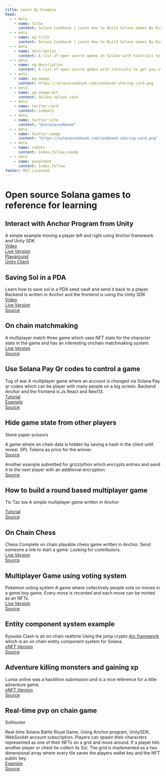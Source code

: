 ```yaml
---
title: Learn By Example
head:
  - - meta
    - name: title
      content: Solana Cookbook | Learn How to Build Solana Games By Example
  - - meta
    - name: og:title
      content: Solana Cookbook | Learn How to Build Solana Games By Example
  - - meta
    - name: description
      content: A list of open source games on Solana with tutorials to get you started.
  - - meta
    - name: og:description
      content: A list of open source games with tutorials to get you started.
  - - meta
    - name: og:image
      content: https://solanacookbook.com/cookbook-sharing-card.png
  - - meta
    - name: og:image:alt
      content: Solana splash card
  - - meta
    - name: twitter:card
      content: summary
  - - meta
    - name: twitter:site
      content: "@solanacookbook"
  - - meta
    - name: twitter:image
      content: "https://solanacookbook.com/cookbook-sharing-card.png"
  - - meta
    - name: robots
      content: index,follow,noodp
  - - meta
    - name: googlebot
      content: index,follow
footer: MIT Licensed
---
```


# Open source Solana games to reference for learning

## Interact with Anchor Program from Unity

A simple example moving a player left and right using Anchor framework and Unity SDK
<br/>
[Video](https://www.youtube.com/watch?v=_vQ3bSs3svs)<br/>
[Live Version](https://solplay.de/TinyAdventure/index.html)<br/>
[Playground](https://beta.solpg.io/tutorials/tiny-adventure)<br/>
[Unity Client](https://github.com/Woody4618/SolPlay_Unity_SDK/tree/main/Assets/SolPlay/Examples/TinyAdventure)<br/>

## Saving Sol in a PDA

Learn how to save sol in a PDA seed vault and send it back to a player. Backend is written in Anchor and the frontend is using the Unity SDK<br/>
[Video](https://www.youtube.com/watch?v=gILXyWvXu7M)<br/>
[Live Version](https://solplay.de/TinyAdventureTwo/index.html)<br/>
[Source](https://github.com/Woody4618/SolPlay_Unity_SDK/tree/main/Assets/SolPlay/Examples/TinyAdventureTwo)<br/>


## On chain matchmaking

A multiplayer match three game which uses NFT stats for the character stats in the game and has an interesting onchain matchmaking system.
<br/>
[Live Version](https://deezquest.vercel.app/)<br/>
[Source](https://github.com/val-samonte/deezquest)<br/>

## Use Solana Pay Qr codes to control a game

Tug of war
A multiplayer game where an account is changed via Solana Pay qr codes which can be player with many people on a big screen. Backend Anchor and the frontend is Js React and Next13.
<br/>
[Tutorial](https://www.youtube.com/watch?v=_XBvEHwSqJc&ab_channel=SolPlay)<br/>
[Example](https://tug-of-war.vercel.app/)<br/>
[Source](https://github.com/Woody4618/workshops_fork/tree/main/workshops/tug-of-war)<br/>


## Hide game state from other players

Stone paper scissors

A game where on chain data is hidden by saving a hash in the client until reveal. SPL Tokens as price for the winner.<br/>
[Source](https://github.com/kevinrodriguez-io/bonk-paper-scissors)

Another example submitted for grizzlython which encrypts entries and send it to the next player with an additional encryption:<br/>
[Source](https://github.com/solanaGames)


## How to build a round based multiplayer game

Tic Tac toe
A simple multiplayer game written in Anchor

[Tutorial](https://book.anchor-lang.com/anchor_in_depth/milestone_project_tic-tac-toe.html)<br/>
[Source](https://github.com/coral-xyz/anchor-book/tree/master/programs/tic-tac-toe)


## On Chain Chess

Chess
Complete on chain playable chess game written in Anchor. Send someone a link to start a game. Looking for contributors.
<br/>
[Live Version](https://chess.vicyyn.com/)<br/>
[Source](https://github.com/vicyyn/sol-chess/)<br/>


## Multiplayer Game using voting system
Pokemon voting system
A game where collectively people vote on moves in a game boy game. Every move is recorded and each move can be minted as an NFTs.
<br/>
[Live Version](https://solana.playspokemon.xyz/)<br/>
[Source](https://github.com/nelsontky/web3-plays-pokemon)<br/>

## Entity component system example

Kyoudai Clash is an on chain realtime 
Using the jump crypto [Arc framework](https://github.com/JumpCrypto/sol-arc) which is an on chain entity component system for Solana. 
<br/>
[xNFT Version](https://www.xnft.gg/app/D2i3cz9juUPLwbpi8rV2XvAnB5nEe3f8fM5YUpgVprbT)<br/>
[Source](https://github.com/spacemandev-git/dominari-arc)<br/>


## Adventure killing monsters and gaining xp

Lumia online was a hackthon submission and is a nice reference for a little adventure game.
<br/>
[xNFT Version](https://www.xnft.gg/app/D2i3cz9juUPLwbpi8rV2XvAnB5nEe3f8fM5YUpgVprbT)<br/>
[Source](https://github.com/spacemandev-git/dominari-arc)<br/>

## Real-time pvp on chain game

SolHunter

Real-time Solana Battle Royal Game. Using Anchor program, UnitySDK, WebSocket account subscription. Players can spawn their characters represented as one of their NFTs on a grid and move around. If a player hits another player or chest he collect its Sol. The grid is implemented as a two dimensional array where every tile saves the players wallet key and the NFT public key.
<br/>
[Example](https://solplay.de/SolHunter/index.html)<br/>
[Source](https://github.com/Woody4618/SolPlay_Unity_SDK/tree/main/Assets/SolPlay/Examples/SolHunter)<br/>
